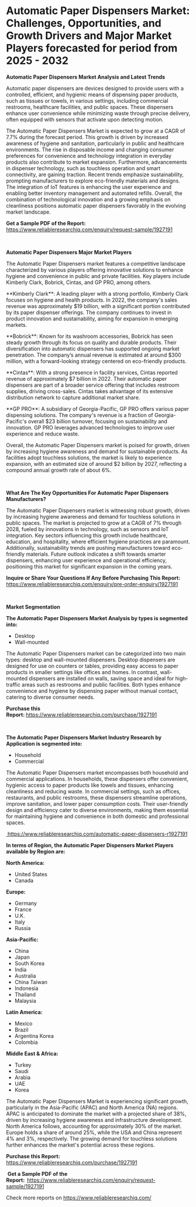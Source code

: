 <p><h1>Automatic Paper Dispensers Market: Challenges, Opportunities, and Growth Drivers and Major Market Players forecasted for period from 2025 - 2032</h1></p><p><strong>Automatic Paper Dispensers Market Analysis and Latest Trends</strong></p>
<p><p>Automatic paper dispensers are devices designed to provide users with a controlled, efficient, and hygienic means of dispensing paper products, such as tissues or towels, in various settings, including commercial restrooms, healthcare facilities, and public spaces. These dispensers enhance user convenience while minimizing waste through precise delivery, often equipped with sensors that activate upon detecting motion.</p><p>The Automatic Paper Dispensers Market is expected to grow at a CAGR of 7.7% during the forecast period. This growth is driven by increased awareness of hygiene and sanitation, particularly in public and healthcare environments. The rise in disposable income and changing consumer preferences for convenience and technology integration in everyday products also contribute to market expansion. Furthermore, advancements in dispenser technology, such as touchless operation and smart connectivity, are gaining traction. Recent trends emphasize sustainability, prompting manufacturers to explore eco-friendly materials and designs. The integration of IoT features is enhancing the user experience and enabling better inventory management and automated refills. Overall, the combination of technological innovation and a growing emphasis on cleanliness positions automatic paper dispensers favorably in the evolving market landscape.</p></p>
<p><strong>Get a Sample PDF of the Report:&nbsp;</strong> <a href="https://www.reliableresearchiq.com/enquiry/request-sample/1927191?utm_campaign=1088&utm_medium=2&utm_source=Github&utm_content=ia&utm_term=28022025&utm_id=automatic-paper-dispensers">https://www.reliableresearchiq.com/enquiry/request-sample/1927191</a></p>
<p>&nbsp;</p>
<p><strong>Automatic Paper Dispensers Major Market Players</strong></p>
<p><p>The Automatic Paper Dispensers market features a competitive landscape characterized by various players offering innovative solutions to enhance hygiene and convenience in public and private facilities. Key players include Kimberly Clark, Bobrick, Cintas, and GP PRO, among others.</p><p>**Kimberly Clark**: A leading player with a strong portfolio, Kimberly Clark focuses on hygiene and health products. In 2022, the company's sales revenue was approximately $19 billion, with a significant portion contributed by its paper dispenser offerings. The company continues to invest in product innovation and sustainability, aiming for expansion in emerging markets.</p><p>**Bobrick**: Known for its washroom accessories, Bobrick has seen steady growth through its focus on quality and durable products. Their diversification into automatic dispensers has supported ongoing market penetration. The company’s annual revenue is estimated at around $300 million, with a forward-looking strategy centered on eco-friendly products.</p><p>**Cintas**: With a strong presence in facility services, Cintas reported revenue of approximately $7 billion in 2022. Their automatic paper dispensers are part of a broader service offering that includes restroom supplies, driving cross-sales. Cintas takes advantage of its extensive distribution network to capture additional market share.</p><p>**GP PRO**: A subsidiary of Georgia-Pacific, GP PRO offers various paper dispensing solutions. The company's revenue is a fraction of Georgia-Pacific's overall $23 billion turnover, focusing on sustainability and innovation. GP PRO leverages advanced technologies to improve user experience and reduce waste.</p><p>Overall, the Automatic Paper Dispensers market is poised for growth, driven by increasing hygiene awareness and demand for sustainable products. As facilities adopt touchless solutions, the market is likely to experience expansion, with an estimated size of around $2 billion by 2027, reflecting a compound annual growth rate of about 6%.</p></p>
<p>&nbsp;</p>
<p><strong>What Are The Key Opportunities For Automatic Paper Dispensers Manufacturers?</strong></p>
<p><p>The Automatic Paper Dispensers market is witnessing robust growth, driven by increasing hygiene awareness and demand for touchless solutions in public spaces. The market is projected to grow at a CAGR of 7% through 2028, fueled by innovations in technology, such as sensors and IoT integration. Key sectors influencing this growth include healthcare, education, and hospitality, where efficient hygiene practices are paramount. Additionally, sustainability trends are pushing manufacturers toward eco-friendly materials. Future outlook indicates a shift towards smarter dispensers, enhancing user experience and operational efficiency, positioning this market for significant expansion in the coming years.</p></p>
<p><strong>Inquire or Share Your Questions If Any Before Purchasing This Report:</strong> <a href="https://www.reliableresearchiq.com/enquiry/pre-order-enquiry/1927191?utm_campaign=1088&utm_medium=2&utm_source=Github&utm_content=ia&utm_term=28022025&utm_id=automatic-paper-dispensers">https://www.reliableresearchiq.com/enquiry/pre-order-enquiry/1927191</a></p>
<p>&nbsp;</p>
<p><strong>Market Segmentation</strong></p>
<p><strong>The Automatic Paper Dispensers Market Analysis by types is segmented into:</strong></p>
<p><ul><li>Desktop</li><li>Wall-mounted</li></ul></p>
<p><p>The Automatic Paper Dispensers market can be categorized into two main types: desktop and wall-mounted dispensers. Desktop dispensers are designed for use on counters or tables, providing easy access to paper products in smaller settings like offices and homes. In contrast, wall-mounted dispensers are installed on walls, saving space and ideal for high-traffic areas such as restrooms and public facilities. Both types enhance convenience and hygiene by dispensing paper without manual contact, catering to diverse consumer needs.</p></p>
<p><strong>Purchase this Report:&nbsp;</strong><a href="https://www.reliableresearchiq.com/purchase/1927191?utm_campaign=1088&utm_medium=2&utm_source=Github&utm_content=ia&utm_term=28022025&utm_id=automatic-paper-dispensers">https://www.reliableresearchiq.com/purchase/1927191</a></p>
<p>&nbsp;</p>
<p><strong>The Automatic Paper Dispensers Market Industry Research by Application is segmented into:</strong></p>
<p><ul><li>Household</li><li>Commercial</li></ul></p>
<p><p>The Automatic Paper Dispensers market encompasses both household and commercial applications. In households, these dispensers offer convenient, hygienic access to paper products like towels and tissues, enhancing cleanliness and reducing waste. In commercial settings, such as offices, restaurants, and public restrooms, these dispensers streamline operations, improve sanitation, and lower paper consumption costs. Their user-friendly design and efficiency cater to diverse environments, making them essential for maintaining hygiene and convenience in both domestic and professional spaces.</p></p>
<p><a href="https://www.reliableresearchiq.com/automatic-paper-dispensers-r1927191?utm_campaign=1088&utm_medium=2&utm_source=Github&utm_content=ia&utm_term=28022025&utm_id=automatic-paper-dispensers">&nbsp;https://www.reliableresearchiq.com/automatic-paper-dispensers-r1927191</a></p>
<p><strong>In terms of Region, the Automatic Paper Dispensers Market Players available by Region are:</strong></p>
<p>
    <p> <strong> North America: </strong>
        <ul>
            <li>United States</li>
            <li>Canada</li>
        </ul>
        </p> 
    <p> <strong> Europe: </strong>
        <ul>
            <li>Germany</li>
            <li>France</li>
            <li>U.K.</li>
            <li>Italy</li>
            <li>Russia</li>
        </ul>
        </p> 
    <p> <strong> Asia-Pacific: </strong>
        <ul>
            <li>China</li>
            <li>Japan</li>
            <li>South Korea</li>
            <li>India</li>
            <li>Australia</li>
            <li>China Taiwan</li>
            <li>Indonesia</li>
            <li>Thailand</li>
            <li>Malaysia</li>
        </ul>
        </p> 
    <p> <strong> Latin America: </strong>
        <ul>
            <li>Mexico</li>
            <li>Brazil</li>
            <li>Argentina Korea</li>
            <li>Colombia</li>
        </ul>
        </p> 
    <p> <strong> Middle East & Africa: </strong>
        <ul>
            <li>Turkey</li>
            <li>Saudi</li>
            <li>Arabia</li>
            <li>UAE</li>
            <li>Korea</li>
        </ul>
    </p>
    </p>
<p><p>The Automatic Paper Dispensers Market is experiencing significant growth, particularly in the Asia-Pacific (APAC) and North America (NA) regions. APAC is anticipated to dominate the market with a projected share of 38%, driven by increasing hygiene awareness and infrastructure development. North America follows, accounting for approximately 30% of the market. Europe holds a share of around 25%, while the USA and China represent 4% and 3%, respectively. The growing demand for touchless solutions further enhances the market's potential across these regions.</p></p>
<p><strong>Purchase this Report: </strong><a href="https://www.reliableresearchiq.com/purchase/1927191?utm_campaign=1088&utm_medium=2&utm_source=Github&utm_content=ia&utm_term=28022025&utm_id=automatic-paper-dispensers">https://www.reliableresearchiq.com/purchase/1927191</a></p>
<p>&nbsp;<strong>Get a Sample PDF of the Report:&nbsp;&nbsp;</strong><a href="https://www.reliableresearchiq.com/enquiry/request-sample/1927191?utm_campaign=1088&utm_medium=2&utm_source=Github&utm_content=ia&utm_term=28022025&utm_id=automatic-paper-dispensers">https://www.reliableresearchiq.com/enquiry/request-sample/1927191</a></p>
<p><strong></strong></p>
<p>Check more reports on <a href="https://www.reliableresearchiq.com/?utm_campaign=1088&utm_medium=2&utm_source=Github&utm_content=ia&utm_term=28022025&utm_id=automatic-paper-dispensers">https://www.reliableresearchiq.com/</a></p>